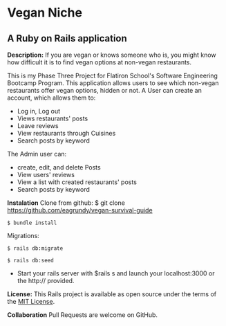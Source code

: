 # Vegan Niche
## A Ruby on Rails application

**Description:**
If you are vegan or knows someone who is, you might know how difficult it is to find vegan options at non-vegan restaurants. 

This is my Phase Three Project for Flatiron School's Software Engineering Bootcamp Program. 
This application allows users to see which non-vegan restaurants offer vegan options, hidden or not. 
A User can create an account, which allows them to:
- Log in, Log out
- Views restaurants' posts
- Leave reviews
- View restaurants through Cuisines
- Search posts by keyword

The Admin user can:
- create, edit, and delete Posts
- View users' reviews
- View a list with created restaurants' posts 
- Search posts by keyword

**Instalation**
Clone from github:
    $ git clone https://github.com/eagrundy/vegan-survival-guide
    
    $ bundle install
    
Migrations:

    $ rails db:migrate

    $ rails db:seed

* Start your rails server with $rails s and launch your localhost:3000 or the http:// provided.

**License:**
This Rails project is available as open source under the terms of the [MIT License](https://opensource.org/licenses/MIT).

**Collaboration**
Pull Requests are welcome on GitHub. 